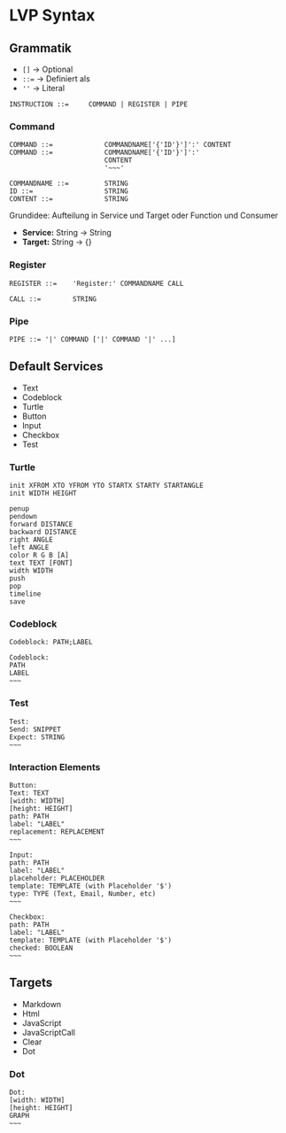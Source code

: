 # LVP Syntax
## Grammatik
- `[]` -> Optional
- `::=` -> Definiert als
- `''` -> Literal
```
INSTRUCTION ::=     COMMAND | REGISTER | PIPE
```
### Command
```
COMMAND ::=             COMMANDNAME['{'ID'}']':' CONTENT
COMMAND ::=             COMMANDNAME['{'ID'}']':' 
                        CONTENT
                        '~~~'

COMMANDNAME ::=         STRING
ID ::=                  STRING
CONTENT ::=             STRING
```

Grundidee:
Aufteilung in Service und Target oder Function und Consumer
- **Service:** String -> String
- **Target:** String -> {}
### Register
```
REGISTER ::=    'Register:' COMMANDNAME CALL

CALL ::=        STRING
```

### Pipe
```
PIPE ::= '|' COMMAND ['|' COMMAND '|' ...]
```


## Default Services

- Text
- Codeblock
- Turtle
- Button
- Input
- Checkbox
- Test

### Turtle
```
init XFROM XTO YFROM YTO STARTX STARTY STARTANGLE
init WIDTH HEIGHT

penup
pendown
forward DISTANCE
backward DISTANCE
right ANGLE
left ANGLE
color R G B [A]
text TEXT [FONT]
width WIDTH
push
pop
timeline
save
```

### Codeblock
```
Codeblock: PATH;LABEL

Codeblock:
PATH
LABEL
~~~
```

### Test
```
Test:
Send: SNIPPET
Expect: STRING
~~~
```

### Interaction Elements
```
Button:
Text: TEXT
[width: WIDTH]
[height: HEIGHT]
path: PATH
label: "LABEL"
replacement: REPLACEMENT
~~~

Input:
path: PATH
label: "LABEL"
placeholder: PLACEHOLDER
template: TEMPLATE (with Placeholder '$')
type: TYPE (Text, Email, Number, etc)
~~~

Checkbox:
path: PATH
label: "LABEL"
template: TEMPLATE (with Placeholder '$')
checked: BOOLEAN
~~~
```

## Targets

- Markdown
- Html
- JavaScript
- JavaScriptCall
- Clear
- Dot

### Dot
```
Dot:
[width: WIDTH]
[height: HEIGHT]
GRAPH
~~~
```